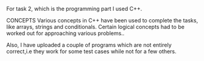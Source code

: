 For task 2, which is the programming part I used C++.

CONCEPTS
Various concepts in C++ have been used to complete the tasks, like arrays, strings and conditionals.
Certain logical concepts had to be worked out for approaching various problems..

Also, I have uploaded a couple of programs which are not entirely correct,i.e they work for some test cases while not for a few others.
